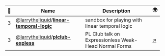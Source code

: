 |:star2: | Name | Description | 🌍|
|---|---|---|---|
|3|[@larrytheliquid](https://github.com/larrytheliquid)/[**linear-temporal-logic**](https://github.com/larrytheliquid/linear-temporal-logic)|sandbox for playing with linear temporal logic||
|3|[@larrytheliquid](https://github.com/larrytheliquid)/[**plclub-expless**](https://github.com/larrytheliquid/plclub-expless)|PL Club talk on Expressionless Weak-Head Normal Forms|[:arrow_upper_right:](https://speakerdeck.com/larrytheliquid/expressionless-weak-head-normal-forms)|

